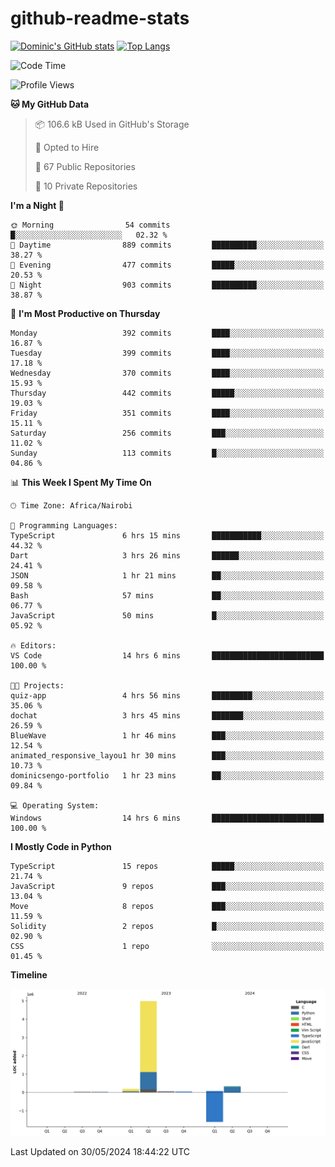 # github-readme-stats
[![Dominic's GitHub stats](https://github-readme-stats.vercel.app/api?username=Domengo&show_icons=true)](https://github.com/anuraghazra/github-readme-stats)
[![Top Langs](https://github-readme-stats.vercel.app/api/top-langs/?username=Domengo&show_icons=true)](https://github.com/Domengo/github-readme-stats)

<!--START_SECTION:waka-->
![Code Time](http://img.shields.io/badge/Code%20Time-677%20hrs%2031%20mins-blue)

![Profile Views](http://img.shields.io/badge/Profile%20Views-0-blue)

**🐱 My GitHub Data** 

> 📦 106.6 kB Used in GitHub's Storage 
 > 
> 💼 Opted to Hire
 > 
> 📜 67 Public Repositories 
 > 
> 🔑 10 Private Repositories 
 > 
**I'm a Night 🦉** 

```text
🌞 Morning                54 commits          █░░░░░░░░░░░░░░░░░░░░░░░░   02.32 % 
🌆 Daytime                889 commits         ██████████░░░░░░░░░░░░░░░   38.27 % 
🌃 Evening                477 commits         █████░░░░░░░░░░░░░░░░░░░░   20.53 % 
🌙 Night                  903 commits         ██████████░░░░░░░░░░░░░░░   38.87 % 
```
📅 **I'm Most Productive on Thursday** 

```text
Monday                   392 commits         ████░░░░░░░░░░░░░░░░░░░░░   16.87 % 
Tuesday                  399 commits         ████░░░░░░░░░░░░░░░░░░░░░   17.18 % 
Wednesday                370 commits         ████░░░░░░░░░░░░░░░░░░░░░   15.93 % 
Thursday                 442 commits         █████░░░░░░░░░░░░░░░░░░░░   19.03 % 
Friday                   351 commits         ████░░░░░░░░░░░░░░░░░░░░░   15.11 % 
Saturday                 256 commits         ███░░░░░░░░░░░░░░░░░░░░░░   11.02 % 
Sunday                   113 commits         █░░░░░░░░░░░░░░░░░░░░░░░░   04.86 % 
```


📊 **This Week I Spent My Time On** 

```text
🕑︎ Time Zone: Africa/Nairobi

💬 Programming Languages: 
TypeScript               6 hrs 15 mins       ███████████░░░░░░░░░░░░░░   44.32 % 
Dart                     3 hrs 26 mins       ██████░░░░░░░░░░░░░░░░░░░   24.41 % 
JSON                     1 hr 21 mins        ██░░░░░░░░░░░░░░░░░░░░░░░   09.58 % 
Bash                     57 mins             ██░░░░░░░░░░░░░░░░░░░░░░░   06.77 % 
JavaScript               50 mins             █░░░░░░░░░░░░░░░░░░░░░░░░   05.92 % 

🔥 Editors: 
VS Code                  14 hrs 6 mins       █████████████████████████   100.00 % 

🐱‍💻 Projects: 
quiz-app                 4 hrs 56 mins       █████████░░░░░░░░░░░░░░░░   35.06 % 
dochat                   3 hrs 45 mins       ███████░░░░░░░░░░░░░░░░░░   26.59 % 
BlueWave                 1 hr 46 mins        ███░░░░░░░░░░░░░░░░░░░░░░   12.54 % 
animated_responsive_layou1 hr 30 mins        ███░░░░░░░░░░░░░░░░░░░░░░   10.73 % 
dominicsengo-portfolio   1 hr 23 mins        ██░░░░░░░░░░░░░░░░░░░░░░░   09.84 % 

💻 Operating System: 
Windows                  14 hrs 6 mins       █████████████████████████   100.00 % 
```

**I Mostly Code in Python** 

```text
TypeScript               15 repos            █████░░░░░░░░░░░░░░░░░░░░   21.74 % 
JavaScript               9 repos             ███░░░░░░░░░░░░░░░░░░░░░░   13.04 % 
Move                     8 repos             ███░░░░░░░░░░░░░░░░░░░░░░   11.59 % 
Solidity                 2 repos             █░░░░░░░░░░░░░░░░░░░░░░░░   02.90 % 
CSS                      1 repo              ░░░░░░░░░░░░░░░░░░░░░░░░░   01.45 % 
```



**Timeline**

![Lines of Code chart](https://raw.githubusercontent.com/Domengo/Domengo/main/assets/bar_graph.png)


 Last Updated on 30/05/2024 18:44:22 UTC
<!--END_SECTION:waka-->


